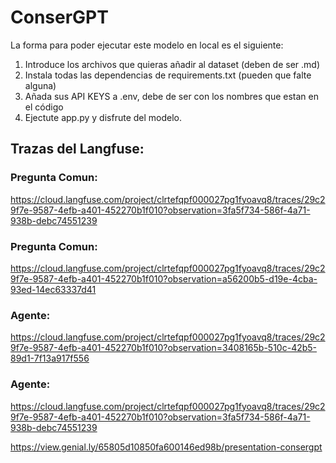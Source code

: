 # ConserGPT

La forma para poder ejecutar este modelo en local es el siguiente:

1. Introduce los archivos que quieras añadir al dataset (deben de ser .md)
2. Instala todas las dependencias de requirements.txt (pueden que falte alguna)
3. Añada sus API KEYS a .env, debe de ser con los nombres que estan en el código 
4. Ejectute app.py y disfrute del modelo.

## Trazas del Langfuse:
### Pregunta Comun:
https://cloud.langfuse.com/project/clrtefqpf000027pg1fyoavq8/traces/29c29f7e-9587-4efb-a401-452270b1f010?observation=3fa5f734-586f-4a71-938b-debc74551239

### Pregunta Comun:
https://cloud.langfuse.com/project/clrtefqpf000027pg1fyoavq8/traces/29c29f7e-9587-4efb-a401-452270b1f010?observation=a56200b5-d19e-4cba-93ed-14ec63337d41

### Agente:
https://cloud.langfuse.com/project/clrtefqpf000027pg1fyoavq8/traces/29c29f7e-9587-4efb-a401-452270b1f010?observation=3408165b-510c-42b5-89d1-7f13a917f556

### Agente:
https://cloud.langfuse.com/project/clrtefqpf000027pg1fyoavq8/traces/29c29f7e-9587-4efb-a401-452270b1f010?observation=3fa5f734-586f-4a71-938b-debc74551239

https://view.genial.ly/65805d10850fa600146ed98b/presentation-consergpt
